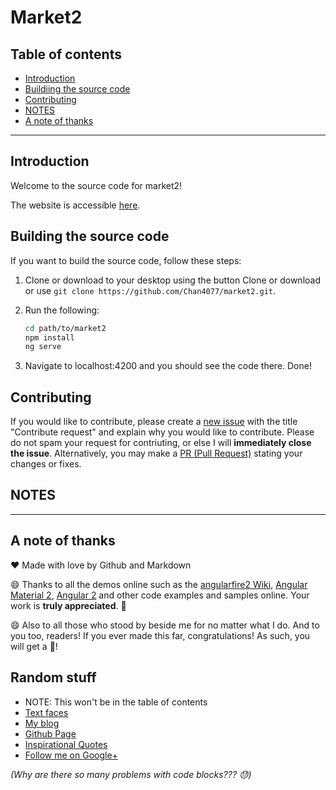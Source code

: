 # Market2
## Table of contents
- [Introduction](#introduction)
- [Buildiing the source code](#building-the-source-code)
- [Contributing](#contributing)
- [NOTES](#notes)
- [A note of thanks](#a-note-of-thanks)

---
## Introduction 
Welcome to the source code for market2!

The website is accessible [here](https://market2-ed1e4.firebaseapp.com).

## Building the source code
If you want to build the source code, follow these steps:

1. Clone or download to your desktop using the button Clone or download or use `git clone https://github.com/Chan4077/market2.git`.
2. Run the following:

     ```bash
     cd path/to/market2
     npm install
     ng serve
     ```
     
3. Navigate to localhost:4200 and you should see the code there.
Done!

## Contributing
If you would like to contribute, please create a [new issue](https://github.com/Chan4077/market2/issues/new) with the title "Contribute request" and explain why you would like to contribute. Please do not spam your request for contriuting, or else I will **immediately close the issue**. Alternatively, you may make a [PR (Pull Request)](https://github.com/Chan4077/market2/compare) stating your changes or fixes.

## NOTES

---
## A note of thanks
:heart: Made with love by Github and Markdown

:smile: Thanks to all the demos online such as the [angularfire2 Wiki](https://github.com/angular/angularfire2/wiki), [Angular Material 2](https://material.angular.io), [Angular 2](https://angular.io) and other code examples and samples online. Your work is **truly appreciated**. :tada:

:smile: Also to all those who stood by beside me for no matter what I do. And to you too, readers! If you ever made this far, congratulations! As such, you will get a :cookie:!

## Random stuff
- NOTE: This won't be in the table of contents
- [Text faces](textfa.ces)
- [My blog](https://chanziyangedric.blogspot.com)
- [Github Page](https://chan4077.github.io)
- [Inspirational Quotes](https://plus.google.com/collection/UZIolB)
- [Follow me on Google+](https://plus.google.com/+EdricChan03)

_(Why are there so many problems with code blocks??? :sweat:)_
